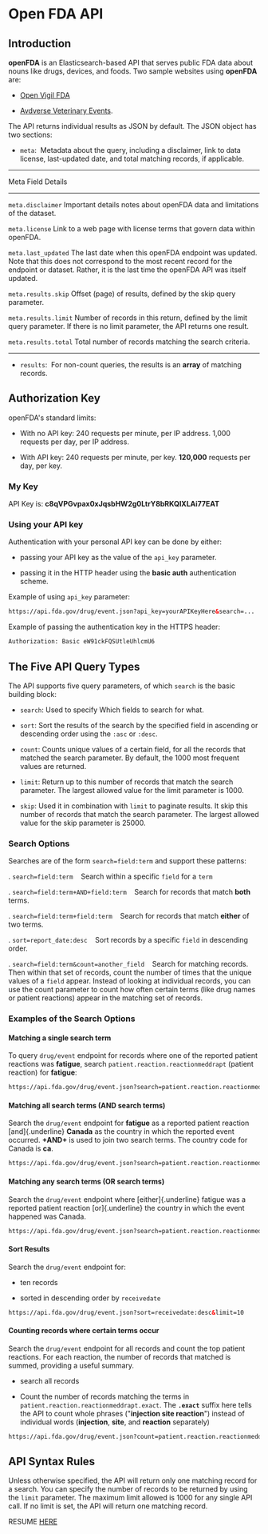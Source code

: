 <div class="container">

# Open FDA API

## Introduction

**openFDA** is an Elasticsearch-based API that serves public FDA data about nouns like drugs, devices, and foods. Two sample websites using **openFDA** are:

- [Open Vigil FDA](https://openvigil.pharmacology.uni-kiel.de/openvigilfda.php) 

- [Avdverse Veterinary Events](https://adversevetevents.com/search/).

The API returns individual results as JSON by default. The JSON object has two sections:

- `meta`:&nbsp; Metadata about the query, including a disclaimer, link to data license, last-updated date, and total matching records, if applicable.

 ---------------------------------------------------------------------------------------------------------------------------------------------
 Meta Field          Details
 ------------------- -------------------------------------------------------------------------------------------------------------------------
 `meta.disclaimer`     Important details notes about openFDA data and limitations of the dataset.
                     
 `meta.license`        Link to a web page with license terms that govern data within openFDA.
                     
 `meta.last_updated`   The last date when this openFDA endpoint was updated. Note that this does not correspond to the most recent record for
                     the endpoint or dataset. Rather, it is the last time the openFDA API was itself updated.
                     
 `meta.results.skip`   Offset (page) of results, defined by the skip query parameter.
                     
 `meta.results.limit`  Number of records in this return, defined by the limit query parameter. If there is no limit parameter, the API returns one result.
                     
 `meta.results.total`  Total number of records matching the search criteria.
 ------------------- -------------------------------------------------------------------------------------------------------------------------

- `results`:&nbsp; For non-count queries, the results is an **array** of matching records.

## Authorization Key

openFDA's standard limits:

- With no API key: 240 requests per minute, per IP address. 1,000 requests per day, per IP address.

- With API key: 240 requests per minute, per key. **120,000** requests per day, per key.

### My Key

API Key is: **c8qVPGvpax0xJqsbHW2g0LtrY8bRKQIXLAi77EAT**

### Using your API key

Authentication with your personal API key can be done by either:

- passing your API key as the value of the `api_key` parameter.

- passing it in the HTTP header using the **basic auth** authentication scheme.

Example of using `api_key` parameter:

```html
https://api.fda.gov/drug/event.json?api_key=yourAPIKeyHere&search=...

```

Example of passing the authentication key in the HTTPS header:

```bash
Authorization: Basic eW91ckFQSUtleUhlcmU6
```

## The Five API Query Types

The API supports five query parameters, of which `search` is the basic building block:

- `search`: Used to specify Which fields to search for what. 

- `sort`: Sort the results of the search by the specified field in ascending or descending order using the `:asc` or `:desc`.

- `count`: Counts unique values of a certain field, for all the records that matched the search parameter. By default, the 1000 most frequent values are returned.

- `limit`: Return up to this number of records that match the search parameter. The largest allowed value for the limit parameter is 1000.

- `skip`:  Used it in combination with `limit` to paginate results. It skip this number of records that match the search parameter. The largest allowed value for
   the skip parameter is 25000.

### Search Options

Searches are of the form `search=field:term` and support these patterns: 

. `search=field:term` &nbsp;&nbsp; Search within a specific `field` for a `term` 

. `search=field:term+AND+field:term` &nbsp;&nbsp; Search for records that match **both** terms.

. `search=field:term+field:term` &nbsp;&nbsp; Search for records that match **either** of two terms.

. `sort=report_date:desc` &nbsp;&nbsp; Sort records by a specific `field` in descending order.

. `search=field:term&count=another_field` &nbsp;&nbsp; Search for matching records. Then within that set
   of records, count the number of times that the unique values of a `field` appear. Instead of looking at
   individual records, you can use the count parameter to count how often certain terms (like drug names or
   patient reactions) appear in the matching set of records.

### Examples of the Search Options 

#### Matching a single search term

To  query `drug/event` endpoint for records where one of the reported patient reactions was **fatigue**, search `patient.reaction.reactionmeddrapt` (patient reaction)
for  **fatigue**:

```html
https://api.fda.gov/drug/event.json?search=patient.reaction.reactionmeddrapt:"fatigue"&limit=1
```

#### Matching all search terms (AND search terms)

Search the  `drug/event` endpoint for **fatigue** as a reported patient reaction [and]{.underline} **Canada** as the country in which the reported event occurred. **+AND+** is used
to join two search terms. The country code for Canada is **ca**.

```html
https://api.fda.gov/drug/event.json?search=patient.reaction.reactionmeddrapt:"fatigue"+AND+occurcountry:"ca"&limit=1
```

#### Matching any search terms (OR search terms)

Search the `drug/event` endpoint where [either]{.underline} fatigue was a reported patient reaction [or]{.underline} the country in which the event happened was Canada.

```html
https://api.fda.gov/drug/event.json?search=patient.reaction.reactionmeddrapt:"fatigue"+occurcountry:"ca"&limit=1
```

#### Sort Results

Search the `drug/event` endpoint for: 

- ten records

- sorted in descending order by `receivedate`

```html
https://api.fda.gov/drug/event.json?sort=receivedate:desc&limit=10
```

#### Counting records where certain terms occur

Search the `drug/event` endpoint for all records and count the top patient reactions. For each reaction, the number of records that matched is summed, providing a useful summary.

- search all records

- Count the number of records matching the terms in `patient.reaction.reactionmeddrapt.exact`. The **`.exact`** suffix here tells the API to
  count whole phrases ("**injection site reaction**") instead of individual words (**injection**, **site**, and **reaction** separately)

```html
https://api.fda.gov/drug/event.json?count=patient.reaction.reactionmeddrapt.exact
```

## API Syntax Rules

Unless otherwise specified, the API will return only one matching record for a search. You can specify the number of records to be returned by using the `limit` parameter. The maximum limit
allowed is 1000 for any single API call. If no limit is set, the API will return one matching record.

RESUME [HERE](https://open.fda.gov/apis/advanced-syntax/)

